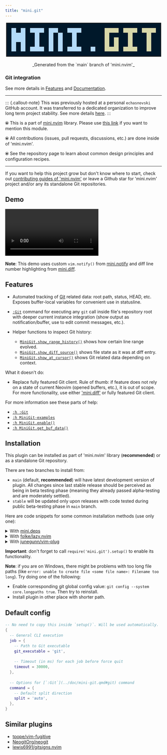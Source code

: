 ```yaml
---
title: "mini.git"
---
```


<p align="center"> <img src="https://github.com/nvim-mini/assets/blob/main/logo-2/logo-git_readme.png?raw=true" alt="mini.git" style="max-width:100%;border:solid 2px"/> </p>
<p align="center">_Generated from the `main` branch of 'mini.nvim'_</p>


### Git integration

See more details in [Features](#features) and [Documentation](../doc/mini-git.qmd).

---

::: {.callout-note}
This was previously hosted at a personal `echasnovski` GitHub account. It was transferred to a dedicated organization to improve long term project stability. See more details [here](https://github.com/nvim-mini/mini.nvim/discussions/1970).
:::

⦿ This is a part of [mini.nvim](https://github.com/nvim-mini/mini.nvim) library. Please use [this link](https://github.com/nvim-mini/mini.nvim/blob/main/readmes/mini-git.md) if you want to mention this module.

⦿ All contributions (issues, pull requests, discussions, etc.) are done inside of 'mini.nvim'.

⦿ See the repository page to learn about common design principles and configuration recipes.

---

If you want to help this project grow but don't know where to start, check out [contributing guides of 'mini.nvim'](https://github.com/nvim-mini/mini.nvim/blob/main/CONTRIBUTING.md) or leave a Github star for 'mini.nvim' project and/or any its standalone Git repositories.

## Demo

![](https://github.com/nvim-mini/assets/blob/main/demo/demo-git.mp4?raw=true)

**Note**: This demo uses custom `vim.notify()` from [mini.notify](https://github.com/nvim-mini/mini.nvim/blob/main/readmes/mini-notify.md) and diff line number highlighting from [mini.diff](https://github.com/nvim-mini/mini.nvim/blob/main/readmes/mini-diff.md).

## Features

- Automated tracking of [Git](https://git-scm.com/) related data: root path, status, HEAD, etc. Exposes buffer-local variables for convenient use in statusline.

- [`:Git`](../doc/mini-git.qmd#git) command for executing any `git` call inside file's repository root with deeper current instance integration (show output as notification/buffer, use to edit commit messages, etc.).

- Helper functions to inspect Git history:
    - [`MiniGit.show_range_history()`](../doc/mini-git.qmd#minigit.show_range_history) shows how certain line range evolved.
    - [`MiniGit.show_diff_source()`](../doc/mini-git.qmd#minigit.show_diff_source) shows file state as it was at diff entry.
    - [`MiniGit.show_at_cursor()`](../doc/mini-git.qmd#minigit.show_at_cursor) shows Git related data depending on context.

What it doesn't do:

- Replace fully featured Git client. Rule of thumb: if feature does not rely on a state of current Neovim (opened buffers, etc.), it is out of scope. For more functionality, use either ['mini.diff'](https://github.com/nvim-mini/mini.nvim/blob/main/readmes/mini-diff.md) or fully featured Git client.

For more information see these parts of help:

- [`:h :Git`](../doc/mini-git.qmd#git)
- [`:h MiniGit-examples`](../doc/mini-git.qmd#minigit-examples)
- [`:h MiniGit.enable()`](../doc/mini-git.qmd#minigit.enable)
- [`:h MiniGit.get_buf_data()`](../doc/mini-git.qmd#minigit.get_buf_data)

## Installation

This plugin can be installed as part of 'mini.nvim' library (**recommended**) or as a standalone Git repository.

There are two branches to install from:

- `main` (default, **recommended**) will have latest development version of plugin. All changes since last stable release should be perceived as being in beta testing phase (meaning they already passed alpha-testing and are moderately settled).
- `stable` will be updated only upon releases with code tested during public beta-testing phase in `main` branch.

Here are code snippets for some common installation methods (use only one):

<details>
<summary>With <a href="https://github.com/nvim-mini/mini.nvim/blob/main/readmes/mini-deps.md">mini.deps</a></summary>

- 'mini.nvim' library:

    | Branch | Code snippet                                  |
    |--------|-----------------------------------------------|
    | Main   | *Follow recommended ‘mini.deps’ installation* |
    | Stable | *Follow recommended ‘mini.deps’ installation* |

- Standalone plugin:

    | Branch | Code snippet                                                  |
    |--------|---------------------------------------------------------------|
    | Main   | `add(‘nvim-mini/mini-git’)`                                   |
    | Stable | `add({ source = ‘nvim-mini/mini-git’, checkout = ‘stable’ })` |

</details>

<details>
<summary>With <a href="https://github.com/folke/lazy.nvim">folke/lazy.nvim</a></summary>

- 'mini.nvim' library:

    | Branch | Code snippet                                  |
    |--------|-----------------------------------------------|
    | Main   | `{ 'nvim-mini/mini.nvim', version = false },` |
    | Stable | `{ 'nvim-mini/mini.nvim', version = '*' },`   |

- Standalone plugin:

    | Branch | Code snippet                                 |
    |--------|----------------------------------------------|
    | Main   | `{ 'nvim-mini/mini-git', version = false },` |
    | Stable | `{ 'nvim-mini/mini-git', version = '*' },`   |

</details>

<details>
<summary>With <a href="https://github.com/junegunn/vim-plug">junegunn/vim-plug</a></summary>

- 'mini.nvim' library:

    | Branch | Code snippet                                         |
    |--------|------------------------------------------------------|
    | Main   | `Plug 'nvim-mini/mini.nvim'`                         |
    | Stable | `Plug 'nvim-mini/mini.nvim', { 'branch': 'stable' }` |

- Standalone plugin:

    | Branch | Code snippet                                        |
    |--------|-----------------------------------------------------|
    | Main   | `Plug 'nvim-mini/mini-git'`                         |
    | Stable | `Plug 'nvim-mini/mini-git', { 'branch': 'stable' }` |

</details>

**Important**: don't forget to call `require('mini.git').setup()` to enable its functionality.

**Note**: if you are on Windows, there might be problems with too long file paths (like `error: unable to create file <some file name>: Filename too long`). Try doing one of the following:

- Enable corresponding git global config value: `git config --system core.longpaths true`. Then try to reinstall.
- Install plugin in other place with shorter path.

## Default config

```lua
-- No need to copy this inside `setup()`. Will be used automatically.
{
  -- General CLI execution
  job = {
    -- Path to Git executable
    git_executable = 'git',

    -- Timeout (in ms) for each job before force quit
    timeout = 30000,
  },

  -- Options for [`:Git`](../doc/mini-git.qmd#git) command
  command = {
    -- Default split direction
    split = 'auto',
  },
}
```

## Similar plugins

- [tpope/vim-fugitive](https://github.com/tpope/vim-fugitive)
- [NeogitOrg/neogit](https://github.com/NeogitOrg/neogit)
- [lewis6991/gitsigns.nvim](https://github.com/lewis6991/gitsigns.nvim)
